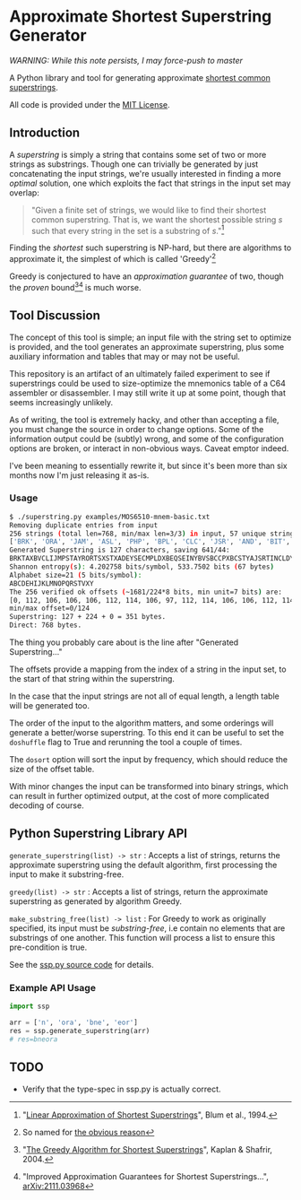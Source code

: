 # Approximate Shortest Superstring Generator

_WARNING: While this note persists, I may force-push to master_

A Python library and tool for generating approximate [shortest common superstrings](https://en.wikipedia.org/wiki/Shortest_common_supersequence#Shortest_common_superstring).

All code is provided under the [MIT License](LICENSE).

## Introduction

A _superstring_ is simply a string that contains some set of two or more strings as substrings. Though one
can trivially be generated by just concatenating the input strings, we're usually interested in finding
a more _optimal_ solution, one which exploits the fact that strings in the input set may overlap:

>"Given a finite set of strings, we would like to find their shortest common
>superstring. That is, we want the shortest possible string _s_ such that every
>string in the set is a substring of _s_."[^Blum1994]

Finding the _shortest_ such superstring is NP-hard, but there are algorithms to approximate it,
the simplest of which is called 'Greedy'[^wikiGreedy]

Greedy is conjectured to have an _approximation guarantee_ of two, though the _proven_ bound[^Kaplan2004][^Englert2021] is much worse.

## Tool Discussion

The concept of this tool is simple; an input file with the string set to optimize is provided, and the tool generates an approximate
superstring, plus some auxiliary information and tables that may or may not be useful.

This repository is an artifact of an ultimately failed experiment to see if superstrings could be used to size-optimize the
mnemonics table of a C64 assembler or disassembler. I may still write it up at some point, though that seems increasingly unlikely.

As of writing, the tool is extremely hacky, and other than accepting a file, you must change the source in order to
change options. Some of the information output could be (subtly) wrong, and some of the configuration options are broken,
or interact in non-obvious ways. Caveat emptor indeed.

I've been meaning to essentially rewrite it, but since it's been more than six months now I'm just
releasing it as-is.

### Usage

```bash
$ ./superstring.py examples/MOS6510-mnem-basic.txt
Removing duplicate entries from input
256 strings (total len=768, min/max len=3/3) in input, 57 unique strings (total len=171) remain.
['BRK', 'ORA', 'JAM', 'ASL', 'PHP', 'BPL', 'CLC', 'JSR', 'AND', 'BIT', 'ROL', 'PLP', 'BMI', 'SEC', 'RTI', 'EOR', 'LSR', 'PHA', 'JMP', 'BVC', 'CLI', 'RTS', 'ADC', 'ROR', 'PLA', 'BVS', 'SEI', 'STA', 'STY', 'STX', 'DEY', 'TXA', 'BCC', 'TYA', 'TXS', 'LDY', 'LDA', 'LDX', 'TAY', 'TAX', 'BCS', 'CLV', 'TSX', 'CPY', 'CMP', 'DEC', 'INY', 'DEX', 'BNE', 'CLD', 'CPX', 'SBC', 'INC', 'INX', 'NOP', 'BEQ', 'SED']
Generated Superstring is 127 characters, saving 641/44:
BRKTAXBVCLIJMPSTAYRORTSXSTXADEYSECMPLDXBEQSEINYBVSBCCPXBCSTYAJSRTINCLDYBITXSEDECLCPYBPLPLABMINXNOPHPHADCLVJAMBNEORASLSROLDANDEX
Shannon entropy(s): 4.202758 bits/symbol, 533.7502 bits (67 bytes)
Alphabet size=21 (5 bits/symbol):
ABCDEHIJKLMNOPQRSTVXY
The 256 verified ok offsets (~1681/224*8 bits, min unit=7 bits) are:
[0, 112, 106, 106, 106, 112, 114, 106, 97, 112, 114, 106, 106, 112, 114, 106, 84, 112, 106, 106, 106, 112, 114, 106, 79, 112, 106, 106, 106, 112, 114, 106, 61, 122, 106, 106, 71, 122, 118, 106, 85, 122, 118, 106, 71, 122, 118, 106, 90, 122, 106, 106, 106, 122, 118, 106, 31, 122, 106, 106, 106, 122, 118, 106, 63, 111, 106, 106, 106, 111, 116, 106, 99, 111, 116, 106, 11, 111, 116, 106, 6, 111, 106, 106, 106, 111, 116, 106, 8, 111, 106, 106, 106, 111, 116, 106, 20, 101, 106, 106, 106, 101, 18, 106, 87, 101, 18, 106, 11, 101, 18, 106, 47, 101, 106, 106, 106, 101, 18, 106, 42, 101, 106, 106, 106, 101, 18, 106, 106, 14, 106, 106, 57, 14, 24, 106, 28, 106, 25, 106, 57, 14, 24, 106, 50, 14, 106, 106, 57, 14, 24, 106, 58, 14, 73, 106, 106, 14, 106, 106, 68, 120, 36, 106, 68, 120, 36, 106, 15, 120, 3, 106, 68, 120, 36, 106, 55, 120, 106, 106, 68, 120, 36, 106, 103, 120, 21, 106, 68, 120, 36, 106, 81, 33, 106, 106, 81, 33, 77, 106, 44, 33, 124, 106, 81, 33, 77, 106, 109, 33, 106, 106, 106, 33, 77, 106, 67, 33, 106, 106, 106, 33, 77, 106, 52, 49, 106, 106, 52, 49, 65, 106, 92, 49, 95, 106, 52, 49, 65, 106, 39, 49, 106, 106, 106, 49, 65, 106, 75, 49, 106, 106, 106, 49, 65, 106]
min/max offset=0/124
Superstring: 127 + 224 + 0 = 351 bytes.
Direct: 768 bytes.
```

The thing you probably care about is the line after "Generated Superstring..."

The offsets provide a mapping from the index of a string in the input set, to the start of that string within the superstring.

In the case that the input strings are not all of equal length, a length table will be generated too.

The order of the input to the algorithm matters, and some orderings will generate a better/worse superstring. To this
end it can be useful to set the `doshuffle` flag to True and rerunning the tool a couple of times.

The `dosort` option will sort the input by frequency, which should reduce the size of the offset table.

With minor changes the input can be transformed into binary strings, which can result in further optimized output, at the cost
of more complicated decoding of course.

## Python Superstring Library API

`generate_superstring(list) -> str`
: Accepts a list of strings, returns the approximate superstring using the default algorithm, first processing the input to make it substring-free.

`greedy(list) -> str`
: Accepts a list of strings, return the approximate superstring as generated by algorithm Greedy.

`make_substring_free(list) -> list`
: For Greedy to work as originally specified, its input must be _substring-free_, i.e contain no elements that are substrings of one another. This function will process a list to ensure this pre-condition is true.

See the [ssp.py source code](ssp.py) for details.

### Example API Usage

```python
import ssp

arr = ['n', 'ora', 'bne', 'eor']
res = ssp.generate_superstring(arr)
# res=bneora
```

## TODO

* Verify that the type-spec in ssp.py is actually correct.
[^wikiGreedy]: So named for [the obvious reason](https://en.wikipedia.org/wiki/Greedy_algorithm)
[^Blum1994]: "[Linear Approximation of Shortest Superstrings](https://ir.cwi.nl/pub/1422/1422D.pdf)", Blum et al., 1994.
[^Kaplan2004]: "[The Greedy Algorithm for Shortest Superstrings](https://doi.org/10.1016/j.ipl.2004.09.012)", Kaplan & Shafrir, 2004.
[^Englert2021]: "Improved Approximation Guarantees for Shortest Superstrings...", [arXiv:2111.03968](https://arxiv.org/abs/2111.03968)
